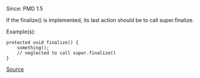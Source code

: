 Since: PMD 1.5

If the finalize() is implemented, its last action should be to call super.finalize.

Example(s):
```
protected void finalize() {
	something();
	// neglected to call super.finalize()
}
```

[Source](https://pmd.github.io/pmd-5.6.1/pmd-java/rules/java/finalizers.html#FinalizeDoesNotCallSuperFinalize)
